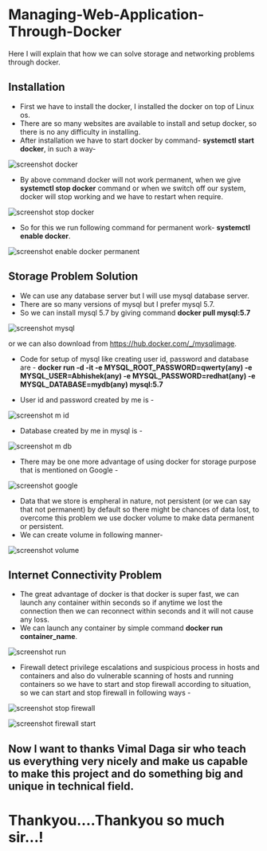 # Managing-Web-Application-Through-Docker
Here I will explain that how we can solve storage and networking problems through docker. 


## Installation
* First we have to install the docker, I installed the docker on top of Linux os.
* There are so many websites are available to install and setup docker, so there is no any difficulty in installing.
* After installation we have to start docker by command- **systemctl start docker**, in such a way- 

![screenshot docker](https://user-images.githubusercontent.com/64313278/80433023-69c31d00-8913-11ea-87b3-c26a5120271e.png)

* By above command docker will not work permanent, when we give **systemctl stop docker** command or when we switch off our system, docker will stop working and we have to restart when require.

![screenshot stop docker](https://user-images.githubusercontent.com/64313278/80468099-60aa6e00-895c-11ea-818d-ade2db18b5b6.png)

* So for this we run following command for permanent work- **systemctl enable docker**.

![screenshot enable docker permanent](https://user-images.githubusercontent.com/64313278/80468379-b8e17000-895c-11ea-91ba-2f5a84a0d8be.png)


## Storage Problem Solution
* We can use any database server but I will use mysql database server.
* There are so many versions of mysql but I prefer mysql 5.7.
* So we can install mysql 5.7 by giving command **docker pull mysql:5.7**  

![screenshot mysql](https://user-images.githubusercontent.com/64313278/80432966-439d7d00-8913-11ea-87a1-ac21b2e69577.png)

or we can also download from https://hub.docker.com/_/mysqlimage.

* Code for setup of mysql like creating user id, password and database are -   **docker run -d -it    -e MYSQL_ROOT_PASSWORD=qwerty(any)    -e MYSQL_USER=Abhishek(any)     -e MYSQL_PASSWORD=redhat(any)    -e MYSQL_DATABASE=mydb(any)       mysql:5.7**

* User id and password created by me is -

![screenshot m id](https://user-images.githubusercontent.com/64313278/80481605-67db7700-8970-11ea-8a5b-d75023a13df4.png)

* Database created by me in mysql is -

![screenshot m db](https://user-images.githubusercontent.com/64313278/80481671-86da0900-8970-11ea-9e41-1c6500bfe674.png)

* There may be one more advantage of using docker for storage purpose that is mentioned on Google -  


![screenshot google](https://user-images.githubusercontent.com/64313278/80381920-440c2880-88bf-11ea-9e46-dd4c7aab515e.jpg)

* Data that we store is empheral in nature, not persistent (or we can say that not permanent) by default so there might be chances of data lost, to overcome this problem we use docker volume to make data permanent or persistent.
* We can create volume in following manner- 

![screenshot volume](https://user-images.githubusercontent.com/64313278/80381586-c516f000-88be-11ea-9b69-5ad9616598d9.png)


## Internet Connectivity Problem

* The great advantage of docker is that docker is super fast, we can launch any container within seconds so if anytime we lost the connection then we can reconnect within seconds and it will not cause any loss.
* We can launch any container by simple command **docker run container_name**.

![screenshot run](https://user-images.githubusercontent.com/64313278/80468262-94859380-895c-11ea-8443-539c46cc4fc8.png)

* Firewall detect privilege escalations and suspicious process in hosts and containers and also do vulnerable scanning of hosts and running containers so we have to start and stop firewall according to situation, so we can start and stop firewall in following ways -

![screenshot stop firewall](https://user-images.githubusercontent.com/64313278/80468184-80da2d00-895c-11ea-98ff-75bcdddc2c31.png)

![screenshot firewall start](https://user-images.githubusercontent.com/64313278/80468311-a5cea000-895c-11ea-967d-81562a278c34.png)

## Now I want to thanks Vimal Daga sir who teach us everything very nicely and make us capable to make this project and do something big and unique in technical field.
# Thankyou....Thankyou so much sir...!
